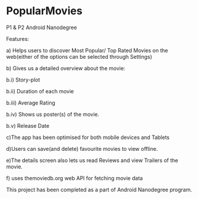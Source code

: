 # PopularMovies
P1 & P2 Android Nanodegree

Features:


a) Helps users to discover  Most Popular/ Top Rated Movies on the web(either of the options can be selected through Settings)


b) Gives us a detailed overview about the movie:


b.i) Story-plot

b.ii) Duration of each movie

b.iii) Average Rating

b.iv) Shows us poster(s) of the movie.

b.v) Release Date

c)The app has been optimised for both mobile devices and Tablets


d)Users can save(and delete) favourite movies to view offline.


e)The details screen also lets us read Reviews and view Trailers of the movie.


f) uses themoviedb.org web API for fetching movie data


This project has been completed as a part of Android Nanodegree program.
